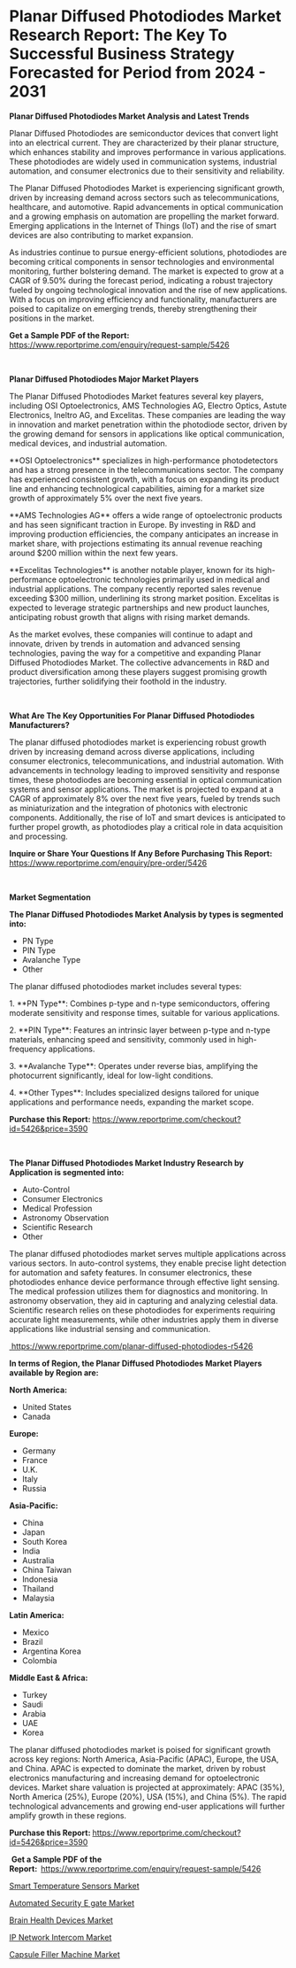 <p><h1>Planar Diffused Photodiodes Market Research Report: The Key To Successful Business Strategy Forecasted for Period from 2024 - 2031</h1></p><p><strong>Planar Diffused Photodiodes Market Analysis and Latest Trends</strong></p>
<p><p>Planar Diffused Photodiodes are semiconductor devices that convert light into an electrical current. They are characterized by their planar structure, which enhances stability and improves performance in various applications. These photodiodes are widely used in communication systems, industrial automation, and consumer electronics due to their sensitivity and reliability.</p><p>The Planar Diffused Photodiodes Market is experiencing significant growth, driven by increasing demand across sectors such as telecommunications, healthcare, and automotive. Rapid advancements in optical communication and a growing emphasis on automation are propelling the market forward. Emerging applications in the Internet of Things (IoT) and the rise of smart devices are also contributing to market expansion.</p><p>As industries continue to pursue energy-efficient solutions, photodiodes are becoming critical components in sensor technologies and environmental monitoring, further bolstering demand. The market is expected to grow at a CAGR of 9.50% during the forecast period, indicating a robust trajectory fueled by ongoing technological innovation and the rise of new applications. With a focus on improving efficiency and functionality, manufacturers are poised to capitalize on emerging trends, thereby strengthening their positions in the market.</p></p>
<p><strong>Get a Sample PDF of the Report:&nbsp;</strong> <a href="https://www.reportprime.com/enquiry/request-sample/5426">https://www.reportprime.com/enquiry/request-sample/5426</a></p>
<p>&nbsp;</p>
<p><strong>Planar Diffused Photodiodes Major Market Players</strong></p>
<p><p>The Planar Diffused Photodiodes Market features several key players, including OSI Optoelectronics, AMS Technologies AG, Electro Optics, Astute Electronics, Ineltro AG, and Excelitas. These companies are leading the way in innovation and market penetration within the photodiode sector, driven by the growing demand for sensors in applications like optical communication, medical devices, and industrial automation.</p><p>**OSI Optoelectronics** specializes in high-performance photodetectors and has a strong presence in the telecommunications sector. The company has experienced consistent growth, with a focus on expanding its product line and enhancing technological capabilities, aiming for a market size growth of approximately 5% over the next five years.</p><p>**AMS Technologies AG** offers a wide range of optoelectronic products and has seen significant traction in Europe. By investing in R&D and improving production efficiencies, the company anticipates an increase in market share, with projections estimating its annual revenue reaching around $200 million within the next few years.</p><p>**Excelitas Technologies** is another notable player, known for its high-performance optoelectronic technologies primarily used in medical and industrial applications. The company recently reported sales revenue exceeding $300 million, underlining its strong market position. Excelitas is expected to leverage strategic partnerships and new product launches, anticipating robust growth that aligns with rising market demands.</p><p>As the market evolves, these companies will continue to adapt and innovate, driven by trends in automation and advanced sensing technologies, paving the way for a competitive and expanding Planar Diffused Photodiodes Market. The collective advancements in R&D and product diversification among these players suggest promising growth trajectories, further solidifying their foothold in the industry.</p></p>
<p>&nbsp;</p>
<p><strong>What Are The Key Opportunities For Planar Diffused Photodiodes Manufacturers?</strong></p>
<p><p>The planar diffused photodiodes market is experiencing robust growth driven by increasing demand across diverse applications, including consumer electronics, telecommunications, and industrial automation. With advancements in technology leading to improved sensitivity and response times, these photodiodes are becoming essential in optical communication systems and sensor applications. The market is projected to expand at a CAGR of approximately 8% over the next five years, fueled by trends such as miniaturization and the integration of photonics with electronic components. Additionally, the rise of IoT and smart devices is anticipated to further propel growth, as photodiodes play a critical role in data acquisition and processing.</p></p>
<p><strong>Inquire or Share Your Questions If Any Before Purchasing This Report:</strong> <a href="https://www.reportprime.com/enquiry/pre-order/5426">https://www.reportprime.com/enquiry/pre-order/5426</a></p>
<p>&nbsp;</p>
<p><strong>Market Segmentation</strong></p>
<p><strong>The Planar Diffused Photodiodes Market Analysis by types is segmented into:</strong></p>
<p><ul><li>PN Type</li><li>PIN Type</li><li>Avalanche Type</li><li>Other</li></ul></p>
<p><p>The planar diffused photodiodes market includes several types: </p><p>1. **PN Type**: Combines p-type and n-type semiconductors, offering moderate sensitivity and response times, suitable for various applications.</p><p>  </p><p>2. **PIN Type**: Features an intrinsic layer between p-type and n-type materials, enhancing speed and sensitivity, commonly used in high-frequency applications.</p><p>3. **Avalanche Type**: Operates under reverse bias, amplifying the photocurrent significantly, ideal for low-light conditions.</p><p>4. **Other Types**: Includes specialized designs tailored for unique applications and performance needs, expanding the market scope.</p></p>
<p><strong>Purchase this Report:&nbsp;</strong><a href="https://www.reportprime.com/checkout?id=5426&price=3590">https://www.reportprime.com/checkout?id=5426&price=3590</a></p>
<p>&nbsp;</p>
<p><strong>The Planar Diffused Photodiodes Market Industry Research by Application is segmented into:</strong></p>
<p><ul><li>Auto-Control</li><li>Consumer Electronics</li><li>Medical Profession</li><li>Astronomy Observation</li><li>Scientific Research</li><li>Other</li></ul></p>
<p><p>The planar diffused photodiodes market serves multiple applications across various sectors. In auto-control systems, they enable precise light detection for automation and safety features. In consumer electronics, these photodiodes enhance device performance through effective light sensing. The medical profession utilizes them for diagnostics and monitoring. In astronomy observation, they aid in capturing and analyzing celestial data. Scientific research relies on these photodiodes for experiments requiring accurate light measurements, while other industries apply them in diverse applications like industrial sensing and communication.</p></p>
<p><a href="https://www.reportprime.com/planar-diffused-photodiodes-r5426">&nbsp;https://www.reportprime.com/planar-diffused-photodiodes-r5426</a></p>
<p><strong>In terms of Region, the Planar Diffused Photodiodes Market Players available by Region are:</strong></p>
<p>
    <p> <strong> North America: </strong>
        <ul>
            <li>United States</li>
            <li>Canada</li>
        </ul>
        </p> 
    <p> <strong> Europe: </strong>
        <ul>
            <li>Germany</li>
            <li>France</li>
            <li>U.K.</li>
            <li>Italy</li>
            <li>Russia</li>
        </ul>
        </p> 
    <p> <strong> Asia-Pacific: </strong>
        <ul>
            <li>China</li>
            <li>Japan</li>
            <li>South Korea</li>
            <li>India</li>
            <li>Australia</li>
            <li>China Taiwan</li>
            <li>Indonesia</li>
            <li>Thailand</li>
            <li>Malaysia</li>
        </ul>
        </p> 
    <p> <strong> Latin America: </strong>
        <ul>
            <li>Mexico</li>
            <li>Brazil</li>
            <li>Argentina Korea</li>
            <li>Colombia</li>
        </ul>
        </p> 
    <p> <strong> Middle East & Africa: </strong>
        <ul>
            <li>Turkey</li>
            <li>Saudi</li>
            <li>Arabia</li>
            <li>UAE</li>
            <li>Korea</li>
        </ul>
    </p>
    </p>
<p><p>The planar diffused photodiodes market is poised for significant growth across key regions: North America, Asia-Pacific (APAC), Europe, the USA, and China. APAC is expected to dominate the market, driven by robust electronics manufacturing and increasing demand for optoelectronic devices. Market share valuation is projected at approximately: APAC (35%), North America (25%), Europe (20%), USA (15%), and China (5%). The rapid technological advancements and growing end-user applications will further amplify growth in these regions.</p></p>
<p><strong>Purchase this Report: </strong><a href="https://www.reportprime.com/checkout?id=5426&price=3590">https://www.reportprime.com/checkout?id=5426&price=3590</a></p>
<p>&nbsp;<strong>Get a Sample PDF of the Report:&nbsp;&nbsp;</strong><a href="https://www.reportprime.com/enquiry/request-sample/5426">https://www.reportprime.com/enquiry/request-sample/5426</a></p>
<p><strong></strong></p>
<p><p><a href="https://github.com/YashRP12/Market-Research-Report-List-6/blob/main/smart-temperature-sensors-market.md">Smart Temperature Sensors Market</a></p><p><a href="https://github.com/FahadAhmed712/Market-Research-Report-List-1/blob/main/automated-security-e-gate-market.md">Automated Security E gate Market</a></p><p><a href="https://www.linkedin.com/pulse/brain-health-devices-industry-analysis-report-its-market-hm3mc?trackingId=maefArLkRuWULmlpGDUdjA%3D%3D">Brain Health Devices Market</a></p><p><a href="https://issuu.com/reportprime-2/docs/ip-network-intercom-market-size-203_514713e9c5f329">IP Network Intercom Market</a></p><p><a href="https://www.linkedin.com/pulse/capsule-filler-machine-market-trends-growth-outlook-2024-2031-ejt5c?trackingId=9PuDXJcjSP%2BPoz7SZU018A%3D%3D">Capsule Filler Machine Market</a></p></p>